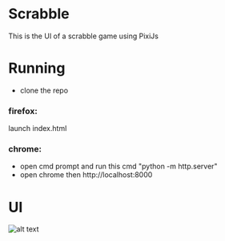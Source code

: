 # Scrabble
This is the UI of a scrabble game using PixiJs


# Running
- clone the repo 
### firefox:
launch index.html 
### chrome:
- open cmd prompt and run this cmd "python -m http.server"
- open chrome then http://localhost:8000

# UI 
![alt text]()
